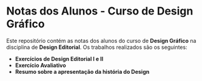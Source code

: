 # Notas dos Alunos - Curso de Design Gráfico

Este repositório contém as notas dos alunos do curso de **Design Gráfico** na disciplina de **Design Editorial**. Os trabalhos realizados são os seguintes:

- **Exercícios de Design Editorial I e II**
- **Exercício Avaliativo**
- **Resumo sobre a apresentação da história do Design**
